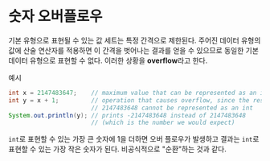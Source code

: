 # 숫자 오버플로우

기본 유형으로 표현될 수 있는 값 세트는 특정 간격으로 제한된다. 주어진 데이터 유형의 값에 산술 연산자를 적용하면 이 간격을 벗어나는 결과를 얻을 수 있으므로 동일한 기본 데이터 유형으로 표현할 수 없다. 이러한 상황을 **overflow**라고 한다. 


예시

```java
int x = 2147483647;    // maximum value that can be represented as an int
int y = x + 1;         // operation that causes overflow, since the result
                       // 2147483648 cannot be represented as an int
System.out.println(y); // prints -2147483648 instead of 2147483648
                       // (which is the number we would expect)
```

`int`로 표현할 수 있는 가장 큰 숫자에 1을 더하면 오버 플로우가 발생하고 결과는 `int`로 표현할 수 있는 가장 작은 숫자가 된다. 비공식적으로 "순환"하는 것과 같다.